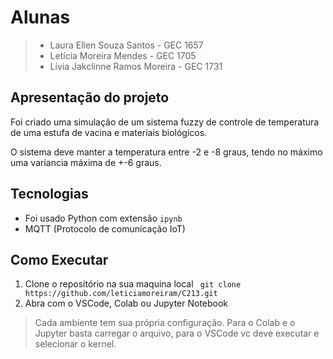 # Alunas
> - Laura Ellen Souza Santos - GEC 1657
> - Letícia Moreira Mendes - GEC 1705
> - Lívia Jakclinne Ramos Moreira - GEC 1731 

## Apresentação do projeto
Foi criado uma simulação de um sistema fuzzy de controle de temperatura de uma estufa de vacina e materiais biológicos.

O sistema deve manter a temperatura entre -2 e -8 graus, tendo no máximo uma variancia máxima de +-6 graus.

## Tecnologias
- Foi usado Python com extensão `ipynb`
- MQTT (Protocolo de comunicação IoT)

## Como Executar
1. Clone o repositório na sua maquina local 
``` git clone https://github.com/leticiamoreiram/C213.git```
2. Abra com o VSCode, Colab ou Jupyter Notebook
> Cada ambiente tem sua própria configuração. Para o Colab e o Jupyter basta carregar o arquivo, para o VSCode vc deve executar e selecionar o kernel.